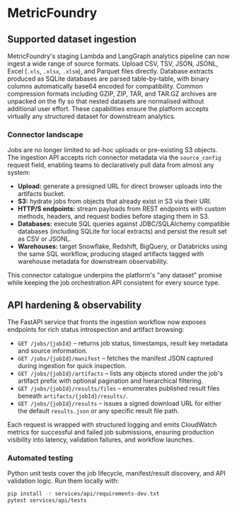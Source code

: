 # MetricFoundry

## Supported dataset ingestion

MetricFoundry's staging Lambda and LangGraph analytics pipeline can now ingest a
wide range of source formats. Upload CSV, TSV, JSON, JSONL, Excel (`.xls`,
`.xlsx`, `.xlsm`), and Parquet files directly. Database extracts produced as
SQLite databases are parsed table-by-table, with binary columns automatically
base64 encoded for compatibility. Common compression formats including GZIP,
ZIP, TAR, and TAR.GZ archives are unpacked on the fly so that nested datasets
are normalised without additional user effort. These capabilities ensure the
platform accepts virtually any structured dataset for downstream analytics.

### Connector landscape

Jobs are no longer limited to ad-hoc uploads or pre-existing S3 objects. The
ingestion API accepts rich connector metadata via the `source_config` request
field, enabling teams to declaratively pull data from almost any system:

* **Upload:** generate a presigned URL for direct browser uploads into the
  artifacts bucket.
* **S3:** hydrate jobs from objects that already exist in S3 via their URI.
* **HTTP/S endpoints:** stream payloads from REST endpoints with custom methods,
  headers, and request bodies before staging them in S3.
* **Databases:** execute SQL queries against JDBC/SQLAlchemy compatible
  databases (including SQLite for local extracts) and persist the result set as
  CSV or JSONL.
* **Warehouses:** target Snowflake, Redshift, BigQuery, or Databricks using the
  same SQL workflow, producing staged artifacts tagged with warehouse metadata
  for downstream observability.

This connector catalogue underpins the platform's "any dataset" promise while
keeping the job orchestration API consistent for every source type.

## API hardening & observability

The FastAPI service that fronts the ingestion workflow now exposes endpoints
for rich status introspection and artifact browsing:

* `GET /jobs/{jobId}` – returns job status, timestamps, result key metadata and
  source information.
* `GET /jobs/{jobId}/manifest` – fetches the manifest JSON captured during
  ingestion for quick inspection.
* `GET /jobs/{jobId}/artifacts` – lists any objects stored under the job's
  artifact prefix with optional pagination and hierarchical filtering.
* `GET /jobs/{jobId}/results/files` – enumerates published result files beneath
  `artifacts/{jobId}/results/`.
* `GET /jobs/{jobId}/results` – issues a signed download URL for either the
  default `results.json` or any specific result file path.

Each request is wrapped with structured logging and emits CloudWatch metrics
for successful and failed job submissions, ensuring production visibility into
latency, validation failures, and workflow launches.

### Automated testing

Python unit tests cover the job lifecycle, manifest/result discovery, and API
validation logic. Run them locally with:

```bash
pip install -r services/api/requirements-dev.txt
pytest services/api/tests
```
